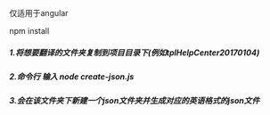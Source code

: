 仅适用于angular

npm install
##### 1.将想要翻译的文件夹复制到项目目录下(例如tplHelpCenter20170104)
##### 2.命令行 输入 node create-json.js
##### 3.会在该文件夹下新建一个json文件夹并生成对应的英语格式的json文件

